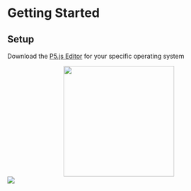 # Getting Started

## Setup

Download the [P5.js Editor](http://p5js.org/download/) for your specific operating system

<center><img src="https://pbs.twimg.com/profile_images/502135348663578624/-oslcYof.png" width="250"></center>

<img src="assets/img/p5js-editor.png">